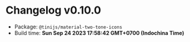 # Changelog v0.10.0

- Package: `@tinijs/material-two-tone-icons`
- Build time: **Sun Sep 24 2023 17:58:42 GMT+0700 (Indochina Time)**


